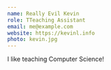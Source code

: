 ```yaml
---
name: Really Evil Kevin
role: TTeaching Assistant
email: me@example.com
website: https://kevinl.info
photo: kevin.jpg
---
```


I like teaching Computer Science!
